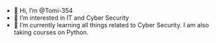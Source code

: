 - 👋 Hi, I’m @Tomi-354
- 👀 I’m interested in IT and Cyber Security
- 🌱 I’m currently learning all things related to Cyber Security. I am also taking courses on Python.


<!---
Tomi-354/Tomi-354 is a ✨ special ✨ repository because its `README.md` (this file) appears on your GitHub profile.
You can click the Preview link to take a look at your changes.
--->
